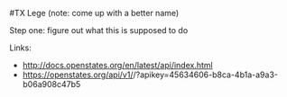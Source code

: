 #TX Lege (note: come up with a better name)

Step one: figure out what this is supposed to do

Links:
* http://docs.openstates.org/en/latest/api/index.html
* https://openstates.org/api/v1/<METHOD GOES HERE>/?apikey=45634606-b8ca-4b1a-a9a3-b06a908c47b5
